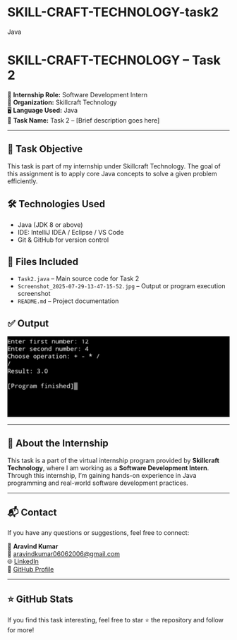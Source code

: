 # SKILL-CRAFT-TECHNOLOGY-task2
Java
# SKILL-CRAFT-TECHNOLOGY – Task 2

🚀 **Internship Role:** Software Development Intern  
🏢 **Organization:** Skillcraft Technology  
🖥️ **Language Used:** Java  
📁 **Task Name:** Task 2 – [Brief description goes here]

---

## 📌 Task Objective

This task is part of my internship under Skillcraft Technology. The goal of this assignment is to apply core Java concepts to solve a given problem efficiently.

## 🛠️ Technologies Used

- Java (JDK 8 or above)
- IDE: IntelliJ IDEA / Eclipse / VS Code
- Git & GitHub for version control

## 📄 Files Included

- `Task2.java` – Main source code for Task 2  
- `Screenshot_2025-07-29-13-47-15-52.jpg` – Output or program execution screenshot  
- `README.md` – Project documentation

## ✅ Output

![Output Screenshot](Screenshot_2025-07-29-13-47-15-52_320a9a695de7cdce83ed5281148d6f19.jpg)

---

## 🔗 About the Internship

This task is a part of the virtual internship program provided by **Skillcraft Technology**, where I am working as a **Software Development Intern**. Through this internship, I’m gaining hands-on experience in Java programming and real-world software development practices.

---

## 📬 Contact

If you have any questions or suggestions, feel free to connect:

👤 **Aravind Kumar**  
📧 aravindkumar06062006@gmail.com  
🌐 [LinkedIn](https://www.linkedin.com/in/aravind-kumar)  
🔗 [GitHub Profile](https://github.com/ARAVINDKUMARGS)

---

## ⭐ GitHub Stats

If you find this task interesting, feel free to star ⭐ the repository and follow for more!
